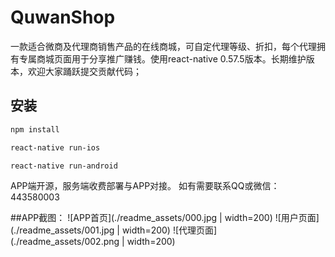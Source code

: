# QuwanShop
一款适合微商及代理商销售产品的在线商城，可自定代理等级、折扣，每个代理拥有专属商城页面用于分享推广赚钱。使用react-native 0.57.5版本。长期维护版本，欢迎大家踊跃提交贡献代码；

## 安装
```bash
npm install

react-native run-ios

react-native run-android
```

APP端开源，服务端收费部署与APP对接。
如有需要联系QQ或微信：443580003 

##APP截图：
![APP首页](./readme_assets/000.jpg | width=200)
![用户页面](./readme_assets/001.jpg | width=200)
![代理页面](./readme_assets/002.png | width=200)

